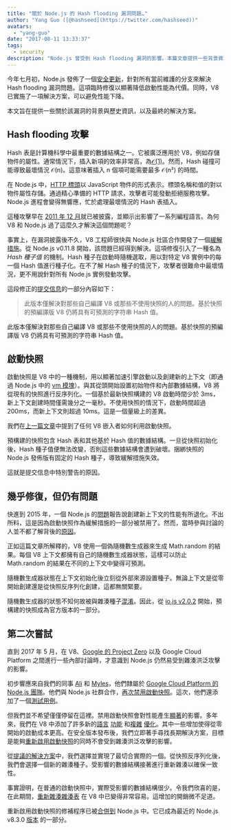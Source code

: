 ```yaml
---
title: "關於 Node.js 的 Hash flooding 漏洞問題…"
author: "Yang Guo ([@hashseed](https://twitter.com/hashseed))"
avatars: 
  - "yang-guo"
date: "2017-08-11 13:33:37"
tags: 
  - security
description: "Node.js 曾受到 Hash flooding 漏洞的影響。本篇文章提供一些背景資料，並解釋 V8 中的解決方案。"
---
```

今年七月初，Node.js 發佈了一個[安全更新](https://nodejs.org/en/blog/vulnerability/july-2017-security-releases/)，針對所有當前維護的分支來解決 Hash flooding 漏洞問題。這項臨時修復以顯著降低啟動性能為代價。同時，V8 已實施了一項解決方案，可以避免性能下降。

<!--truncate-->
本文旨在提供一些關於該漏洞的背景與歷史資訊，以及最終的解決方案。

## Hash flooding 攻擊

Hash 表是計算機科學中最重要的數據結構之一。它被廣泛應用於 V8，例如存儲物件的屬性。通常情況下，插入新項的效率非常高，為[𝒪(1)](https://en.wikipedia.org/wiki/Big_O_notation)。然而，Hash 碰撞可能導致最壞情況 𝒪(n)。這意味著插入 n 個項可能需要最多 𝒪(n²) 的時間。

在 Node.js 中，[HTTP 標頭](https://nodejs.org/api/http.html#http_response_getheaders)以 JavaScript 物件的形式表示。標頭名稱和值的對以物件屬性存儲。通過精心準備的 HTTP 請求，攻擊者可能發動拒絕服務攻擊。Node.js 進程會變得無響應，忙於處理最壞情況的 Hash 表插入。

這種攻擊早在 [2011 年 12 月](https://events.ccc.de/congress/2011/Fahrplan/events/4680.en.html)就已被披露，並顯示出影響了一系列編程語言。為何 V8 和 Node.js 過了這麼久才解決這個問題呢？

事實上，在漏洞披露後不久，V8 工程師很快與 Node.js 社區合作開發了一個[緩解措施](https://github.com/v8/v8/commit/81a0271004833249b4fe58f7d64ae07e79cffe40)。從 Node.js v0.11.8 開始，該問題已經得到解決。這項修復引入了一種名為 _Hash 種子值_ 的機制。Hash 種子在啟動時隨機選取，用以對特定 V8 實例中的每一個 Hash 值進行種子化。在不了解 Hash 種子的情況下，攻擊者很難命中最壞情況，更不用說針對所有 Node.js 實例發動攻擊。

這段修正的[提交信息](https://github.com/v8/v8/commit/81a0271004833249b4fe58f7d64ae07e79cffe40)的一部分內容如下：

> 此版本僅解決對那些自己編譯 V8 或那些不使用快照的人的問題。基於快照的預編譯版 V8 仍將具有可預測的字符串 Hash 值。

此版本僅解決對那些自己編譯 V8 或那些不使用快照的人的問題。基於快照的預編譯版 V8 仍將具有可預測的字符串 Hash 值。

## 啟動快照

啟動快照是 V8 中的一種機制，用以顯著加速引擎啟動以及創建新的上下文（即通過 Node.js 中的 [vm 模塊](https://nodejs.org/api/vm.html)）。與其從頭開始設置初始物件和內部數據結構，V8 將從現有的快照進行反序列化。一個基於最新快照構建的 V8 啟動時間少於 3ms，新上下文創建時間僅需幾分之一毫秒。不使用快照的情況下，啟動時間超過 200ms，而新上下文則超過 10ms。這是一個量級上的差異。

我們在[上一篇文章](/blog/custom-startup-snapshots)中提到了任何 V8 嵌入者如何利用啟動快照。

預構建的快照包含 Hash 表和其他基於 Hash 值的數據結構。一旦從快照初始化後，Hash 種子值便無法改變，否則這些數據結構會遭到破壞。捆綁快照的 Node.js 發佈版有固定的 Hash 種子，導致緩解措施失效。

這就是提交信息中特別警告的原因。

## 幾乎修復，但仍有問題

快進到 2015 年，一個 Node.js 的[問題](https://github.com/nodejs/node/issues/1631)報告說創建新上下文的性能有所退化。不出所料，這是因為啟動快照作為緩解措施的一部分被禁用了。然而，當時參與討論的人並不都了解背後的[原因](https://github.com/nodejs/node/issues/528#issuecomment-71009086)。

正如這篇文章所解釋的，V8 使用一個偽隨機數生成器來生成 Math.random 的結果。每個 V8 上下文都擁有自己的隨機數生成器狀態，這樣可以防止 Math.random 的結果在不同的上下文中變得可預測。

隨機數生成器狀態在上下文初始化後立刻從外部來源設置種子。無論上下文是從零開始創建還是從快照反序列化創建，這都無關緊要。

隨機數生成器的狀態不知何故被與雜湊種子[混淆](https://github.com/nodejs/node/issues/1631#issuecomment-100044148)。因此，從 [io.js v2.0.2](https://github.com/nodejs/node/pull/1679) 開始，預構建的快照成為官方版本的一部分。

## 第二次嘗試

直到 2017 年 5 月，在 V8、[Google 的 Project Zero](https://googleprojectzero.blogspot.com/) 以及 Google Cloud Platform 之間進行一些內部討論時，才意識到 Node.js 仍然易受到雜湊洪泛攻擊的影響。

初步響應來自我們的同事 [Ali](https://twitter.com/ofrobots) 和 [Myles](https://twitter.com/MylesBorins)，他們隸屬於 [Google Cloud Platform 的 Node.js 團隊](https://cloud.google.com/nodejs/)。他們與 Node.js 社群合作，[再次禁用啟動快照](https://github.com/nodejs/node/commit/eff636d8eb7b009c40fb053802c169ba1417293d)。這次，他們還添加了一個[測試用例](https://github.com/nodejs/node/commit/9fedc1f09648ff7cebed65883966f5647686a38a)。

但我們並不希望僅僅停留在這裡。禁用啟動快照會對性能產生[顯著](https://github.com/nodejs/node/issues/14229)的影響。多年來，我們在 V8 中添加了許多新的[語言](/blog/high-performance-es2015) [功能](/blog/webassembly-browser-preview) 和[複雜](/blog/launching-ignition-and-turbofan) [優化](/blog/speeding-up-regular-expressions)。其中一些增加使得從零開始的啟動成本更高。在安全版本發布後，我們立即著手尋找長期解決方案，目標是能夠[重新啟用啟動快照](https://github.com/nodejs/node/issues/14171)的同時不會受到雜湊洪泛攻擊的影響。

從[提議的解決方案](https://docs.google.com/document/d/1br7T3jk5JAJSYaT8eZdQlqrPTDRClheGpRU1-BpY1ss/edit)中，我們選擇並實現了最切合實際的一個。從快照反序列化後，我們會選擇一個新的雜湊種子。受影響的數據結構接著進行重新雜湊以確保一致性。

事實證明，在普通的啟動快照中，實際受影響的數據結構很少。令我們欣喜的是，在此期間，[重新雜湊雜湊表](https://github.com/v8/v8/commit/0e8e0030775518b69eb8522823ea3754e6bddc69) 在 V8 中已變得非常容易。這增加的開銷微不足道。

重新啟用啟動快照的修補程序已被[合併](https://github.com/nodejs/node/commit/2ae2874ae7dfec2c55b5d390d25b6eed9932f78d)[到](https://github.com/nodejs/node/commit/14e4254f68f71a6afaf3ebe16794172b08e68d7b) Node.js 中。它已成為最近的 Node.js v8.3.0 [版本](https://medium.com/the-node-js-collection/node-js-8-3-0-is-now-available-shipping-with-the-ignition-turbofan-execution-pipeline-aa5875ad3367) 的一部分。
